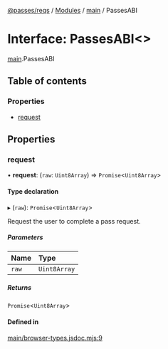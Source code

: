 [@passes/reqs](../README.md) / [Modules](../modules.md) / [main](../modules/main.md) / PassesABI

# Interface: PassesABI\<\>

[main](../modules/main.md).PassesABI

## Table of contents

### Properties

- [request](main.PassesABI.md#request)

## Properties

### request

• **request**: (`raw`: `Uint8Array`) => `Promise`\<`Uint8Array`\>

#### Type declaration

▸ (`raw`): `Promise`\<`Uint8Array`\>

Request the user to complete a pass request.

##### Parameters

| Name | Type |
| :------ | :------ |
| `raw` | `Uint8Array` |

##### Returns

`Promise`\<`Uint8Array`\>

#### Defined in

[main/browser-types.jsdoc.mjs:9](https://github.com/passes-org/passes/blob/4a9c88f/packages/reqs/main/browser-types.jsdoc.mjs#L9)
